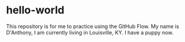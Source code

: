 # hello-world
This repository is for me to practice using the GitHub Flow.
My name is D'Anthony, I am currently living in Louisville, KY. I have a puppy now.
